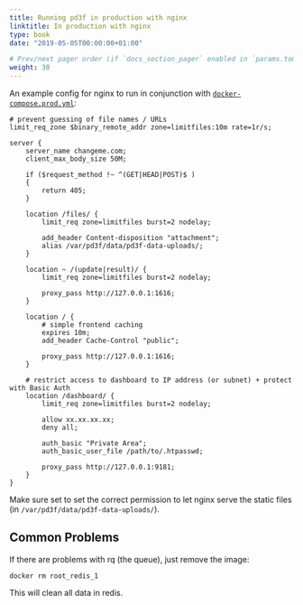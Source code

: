 ```yaml
---
title: Running pd3f in production with nginx
linktitle: In production with nginx
type: book
date: "2019-05-05T00:00:00+01:00"

# Prev/next pager order (if `docs_section_pager` enabled in `params.toml`)
weight: 30
---
```



An example config for nginx to run in conjunction with [`docker-compose.prod.yml`](./docker-compose.prod.yml):

```nginx
# prevent guessing of file names / URLs
limit_req_zone $binary_remote_addr zone=limitfiles:10m rate=1r/s;

server {
    server_name changeme.com;
    client_max_body_size 50M;

    if ($request_method !~ ^(GET|HEAD|POST)$ )
    {
        return 405;
    }

    location /files/ {
        limit_req zone=limitfiles burst=2 nodelay;

        add_header Content-disposition "attachment";
        alias /var/pd3f/data/pd3f-data-uploads/;
    }

    location ~ /(update|result)/ {
        limit_req zone=limitfiles burst=2 nodelay;

        proxy_pass http://127.0.0.1:1616;
    }

    location / {
        # simple frontend caching
        expires 10m;
        add_header Cache-Control "public";

        proxy_pass http://127.0.0.1:1616;
    }

    # restrict access to dashboard to IP address (or subnet) + protect with Basic Auth
    location /dashboard/ {
        limit_req zone=limitfiles burst=2 nodelay;

        allow xx.xx.xx.xx;
        deny all;

        auth_basic "Private Area";
        auth_basic_user_file /path/to/.htpasswd;

        proxy_pass http://127.0.0.1:9181;
    }
}
```

Make sure set to set the correct permission to let nginx serve the static files (in `/var/pd3f/data/pd3f-data-uploads/`).

## Common Problems

If there are problems with rq (the queue), just remove the image:

```
docker rm root_redis_1
```

This will clean all data in redis.
